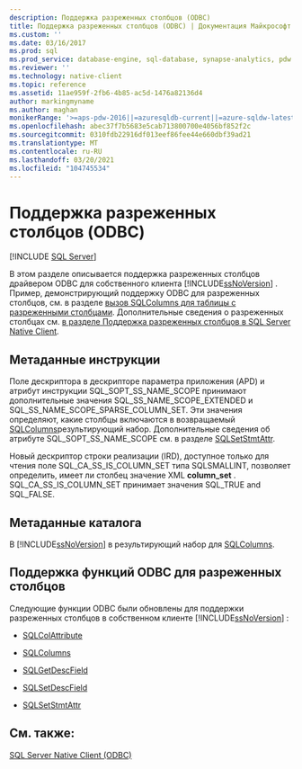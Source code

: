 ```yaml
---
description: Поддержка разреженных столбцов (ODBC)
title: Поддержка разреженных столбцов (ODBC) | Документация Майкрософт
ms.custom: ''
ms.date: 03/16/2017
ms.prod: sql
ms.prod_service: database-engine, sql-database, synapse-analytics, pdw
ms.reviewer: ''
ms.technology: native-client
ms.topic: reference
ms.assetid: 11ae959f-2fb6-4b85-ac5d-1476a82136d4
author: markingmyname
ms.author: maghan
monikerRange: '>=aps-pdw-2016||=azuresqldb-current||=azure-sqldw-latest||>=sql-server-2016||>=sql-server-linux-2017||=azuresqldb-mi-current'
ms.openlocfilehash: abec37f7b5683e5cab713800700e4056bf852f2c
ms.sourcegitcommit: 0310fdb22916df013eef86fee44e660dbf39ad21
ms.translationtype: MT
ms.contentlocale: ru-RU
ms.lasthandoff: 03/20/2021
ms.locfileid: "104745534"
---
```

# <a name="sparse-columns-support-odbc"></a>Поддержка разреженных столбцов (ODBC)
[!INCLUDE [SQL Server](../../../includes/applies-to-version/sql-asdb-asdbmi-asa-pdw.md)]

  В этом разделе описывается поддержка разреженных столбцов драйвером ODBC для собственного клиента [!INCLUDE[ssNoVersion](../../../includes/ssnoversion-md.md)] . Пример, демонстрирующий поддержку ODBC для разреженных столбцов, см. в разделе [вызов SQLColumns для таблицы с разреженными столбцами](../../../relational-databases/native-client-odbc-how-to/call-sqlcolumns-on-a-table-with-sparse-columns.md). Дополнительные сведения о разреженных столбцах см. [в разделе Поддержка разреженных столбцов в SQL Server Native Client](../../../relational-databases/native-client/features/sparse-columns-support-in-sql-server-native-client.md).  
  
## <a name="statement-metadata"></a>Метаданные инструкции  
 Поле дескриптора в дескрипторе параметра приложения (APD) и атрибут инструкции SQL_SOPT_SS_NAME_SCOPE принимают дополнительные значения SQL_SS_NAME_SCOPE_EXTENDED и SQL_SS_NAME_SCOPE_SPARSE_COLUMN_SET. Эти значения определяют, какие столбцы включаются в возвращаемый [SQLColumns](../../../relational-databases/native-client-odbc-api/sqlcolumns.md)результирующий набор. Дополнительные сведения об атрибуте SQL_SOPT_SS_NAME_SCOPE см. в разделе [SQLSetStmtAttr](../../../relational-databases/native-client-odbc-api/sqlsetstmtattr.md).  
  
 Новый дескриптор строки реализации (IRD), доступное только для чтения поле SQL_CA_SS_IS_COLUMN_SET типа SQLSMALLINT, позволяет определить, имеет ли столбец значение XML **column_set** . SQL_CA_SS_IS_COLUMN_SET принимает значения SQL_TRUE and SQL_FALSE.  
  
## <a name="catalog-metadata"></a>Метаданные каталога  
 В [!INCLUDE[ssNoVersion](../../../includes/ssnoversion-md.md)] в результирующий набор для [SQLColumns](../../../relational-databases/native-client-odbc-api/sqlcolumns.md).  
  
## <a name="odbc-function-support-for-sparse-columns"></a>Поддержка функций ODBC для разреженных столбцов  
 Следующие функции ODBC были обновлены для поддержки разреженных столбцов в собственном клиенте [!INCLUDE[ssNoVersion](../../../includes/ssnoversion-md.md)] :  
  
-   [SQLColAttribute](../../../relational-databases/native-client-odbc-api/sqlcolattribute.md)  
  
-   [SQLColumns](../../../relational-databases/native-client-odbc-api/sqlcolumns.md)  
  
-   [SQLGetDescField](../../../relational-databases/native-client-odbc-api/sqlgetdescfield.md)  
  
-   [SQLSetDescField](../../../relational-databases/native-client-odbc-api/sqlsetdescfield.md)  
  
-   [SQLSetStmtAttr](../../../relational-databases/native-client-odbc-api/sqlsetstmtattr.md)  
  
## <a name="see-also"></a>См. также:  
 [SQL Server Native Client (ODBC)](../../../relational-databases/native-client/odbc/sql-server-native-client-odbc.md)  
  
  
